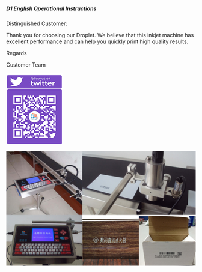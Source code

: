 ##### D1 English Operational Instructions

Distinguished Customer:

Thank you for choosing our Droplet. We believe that this inkjet machine has excellent performance and can help you quickly print high quality results.

Regards

Customer Team

![](/assets/微信图片_20190430144737.png)


![](/assets/7.jpg)












